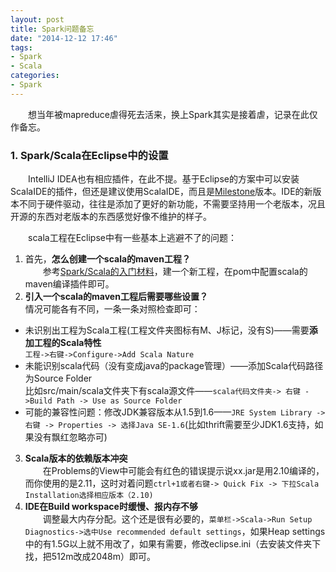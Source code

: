 ```yaml
---
layout: post
title: Spark问题备忘
date: "2014-12-12 17:46"
tags:
- Spark
- Scala
categories:
- Spark
---
```


　　想当年被mapreduce虐得死去活来，换上Spark其实是接着虐，记录在此仅作备忘。

### 1. Spark/Scala在Eclipse中的设置
　　IntelliJ IDEA也有相应插件，在此不提。基于Eclipse的方案中可以安装ScalaIDE的插件，但还是建议使用ScalaIDE，而且是[Milestone](http://scala-ide.org/download/milestone.html)版本。IDE的新版本不同于硬件驱动，往往是添加了更好的新功能，不需要坚持用一个老版本，况且开源的东西对老版本的东西感觉好像不维护的样子。  

　　scala工程在Eclipse中有一些基本上逃避不了的问题：  
1. 首先，**怎么创建一个scala的maven工程？**  
　　参考[Spark/Scala的入门材料](/2014/11/11/2014-11-11-spark-scala-introduction/)，建一个新工程，在pom中配置scala的maven编译插件即可。
2. **引入一个scala的maven工程后需要哪些设置？**  
情况可能各有不同，一条一条对照检查即可：
 - 未识别出工程为Scala工程(工程文件夹图标有M、J标记，没有S)——需要**添加工程的Scala特性**  
`工程->右键->Configure->Add Scala Nature`
 - 未能识别scala代码（没有变成java的package管理）——添加Scala代码路径为Source Folder  
比如src/main/scala文件夹下有scala源文件——`scala代码文件夹-> 右键 ->Build Path -> Use as Source Folder`
 - 可能的兼容性问题：修改JDK兼容版本从1.5到1.6——`JRE System Library -> 右键 -> Properties -> 选择Java SE-1.6`(比如thrift需要至少JDK1.6支持，如果没有飘红忽略亦可)
3. **Scala版本的依赖版本冲突**  
　　在Problems的View中可能会有红色的错误提示说xx.jar是用2.10编译的，而你使用的是2.11，这时对着问题`ctrl+1或者右键-> Quick Fix -> 下拉Scala Installation选择相应版本（2.10)`
4. **IDE在Build workspace时缓慢、报内存不够**  
　　调整最大内存分配。这个还是很有必要的，`菜单栏->Scala->Run Setup Diagnostics->选中Use recommended default settings`，如果Heap settings中的有1.5G以上就不用改了，如果有需要，修改eclipse.ini（去安装文件夹下找，把512m改成2048m）即可。


<!-- more >

### 2. org.apache.spark.SparkException: Error communicating with MapOutputTracker
　　问题：少量数据可以运行成功，而数据量放大到数十倍之后运行失败并报这个错。下面是官方对[spark.akka.frameSize](http://spark.apache.org/docs/latest/configuration.html)这个参数的解释

>Maximum message size to allow in "control plane" communication (for serialized tasks and task results), in MB. Increase this if your tasks need to send back large results to the driver (e.g. using collect() on a large dataset).

有了上面的解释就可以明白怎么去调整了：1. 对消息的大小限制放松，2.启用压缩

```scala
val sparkConf = new SparkConf()
  .setAppName("Host Access Freq Stats")
  .set("spark.serializer", "org.apache.spark.serializer.KryoSerializer")
  .set("spark.akka.frameSize", "30"); //默认是10
```
如果这不能解决问题，可能就需要关注关注其它问题——比如文件块数是不是太多了(10,000+)？可以类似于reduceByKey的时候额外指定分区数：
```scala
rdd.reduceByKey(x => ???, 80)
```
文件块数多的时候调整调整分区数的大小也可以避免大量的10k/1M的小文件产生，小文件太多是会降低IO效率的。

### 3. 查看Accumulator/Counter
　　yarn-cluster模式启动的任务如果集群上配了有spark日志的web服务，是可以在任务执行时/结束后（没有专门的日志服务会临时起一个Spark UI，任务结束就没了）查看任务历史的。在Spark1.1之后“有名的”Accumulator可以在Spark Application UI上查看了——在UI上点击——Stages中子任务的Description，在Accumulators中就可以看到计数器了（有没有计数器还得看子任务是什么，如果是collect，显然是不会有的）。
```scala
//有名计数器
val logLinesAcc = sc.accumulator(0f, "（当日）日志输入")
//使用
logLineAcc += 1.5
```

### 最后
　　有一点写一点，足够长就再开一篇…这个样式真的要调了，好丑！
